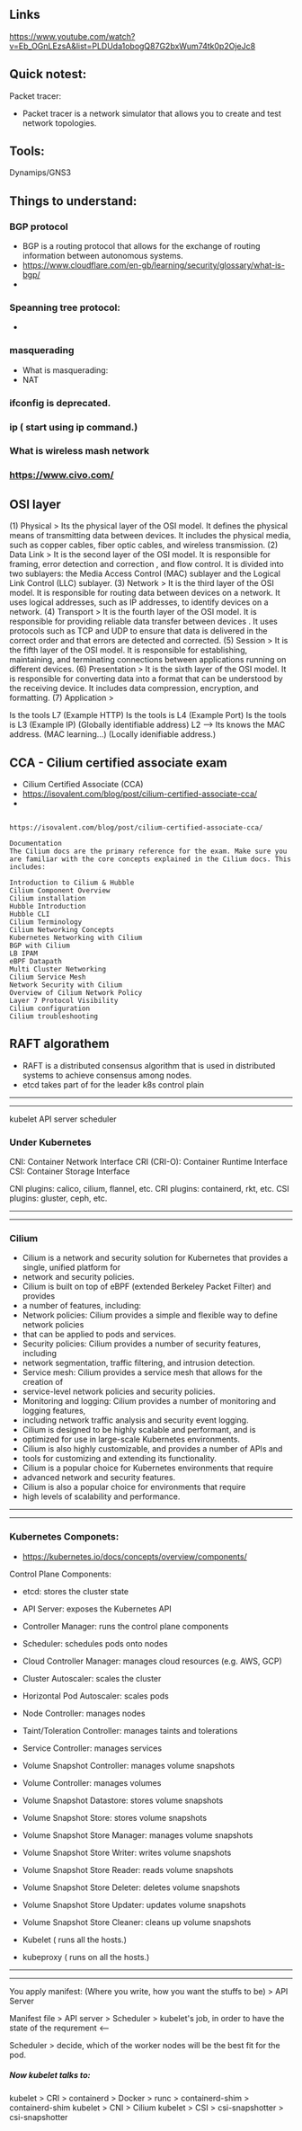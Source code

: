 
## Links

https://www.youtube.com/watch?v=Eb_OGnLEzsA&list=PLDUda1obogQ87G2bxWum74tk0p2OjeJc8


## Quick notest:

Packet tracer:

- Packet tracer is a network simulator that allows you to create and test network topologies.

## Tools:
Dynamips/GNS3

## Things to understand:


### BGP protocol
- BGP is a routing protocol that allows for the exchange of routing information between autonomous systems.
- https://www.cloudflare.com/en-gb/learning/security/glossary/what-is-bgp/
- 


### Speanning tree protocol:
- 


### masquerading
- What is masquerading: 
- NAT

### ifconfig is deprecated.

### ip ( start using ip command.)

### What is wireless mash network


### https://www.civo.com/



## OSI layer

(1) Physical > Its the physical layer of the OSI model. It defines the physical means of transmitting data between devices. It includes the physical media, such as copper cables, fiber optic cables, and wireless transmission. 
(2) Data Link > It is the second layer of the OSI model. It is responsible for framing, error detection and correction , and flow control. It is divided into two sublayers: the Media Access Control (MAC) sublayer and the Logical Link Control (LLC) sublayer. 
(3) Network > It is the third layer of the OSI model. It is responsible for routing data between devices on a network. It uses logical addresses, such as IP addresses, to identify devices on a network. 
(4) Transport > It is the fourth layer of the OSI model. It is responsible for providing reliable data transfer between devices . It uses protocols such as TCP and UDP to ensure that data is delivered in the correct order and that errors are detected and corrected.
(5) Session > It is the fifth layer of the OSI model. It is responsible for establishing, maintaining, and terminating connections between applications running on different devices. 
(6) Presentation > It is the sixth layer of the OSI model. It is responsible for converting data into a format that can be understood by the receiving device. It includes data compression, encryption, and formatting. 
(7) Application > 

Is the tools L7 (Example HTTP)
Is the tools is L4 (Example Port)
Is the tools is L3 (Example IP) (Globally identifiable address)
L2 --> Its knows the MAC address. (MAC learning...) (Locally idenifiable address.)


## CCA - Cilium certified associate exam
- Cilium Certified Associate (CCA)
- https://isovalent.com/blog/post/cilium-certified-associate-cca/ 
- 

```

https://isovalent.com/blog/post/cilium-certified-associate-cca/

Documentation
The Cilium docs are the primary reference for the exam. Make sure you are familiar with the core concepts explained in the Cilium docs. This includes:

Introduction to Cilium & Hubble
Cilium Component Overview
Cilium installation
Hubble Introduction
Hubble CLI
Cilium Terminology
Cilium Networking Concepts
Kubernetes Networking with Cilium
BGP with Cilium
LB IPAM
eBPF Datapath
Multi Cluster Networking
Cilium Service Mesh
Network Security with Cilium
Overview of Cilium Network Policy
Layer 7 Protocol Visibility
Cilium configuration
Cilium troubleshooting  

```


## RAFT algorathem
- RAFT is a distributed consensus algorithm that is used in distributed systems to achieve consensus among nodes.
- etcd takes part of for the leader k8s control plain


---
---

kubelet
API server
scheduler

### Under Kubernetes

CNI: Container Network Interface
CRI (CRI-O): Container Runtime Interface
CSI: Container Storage Interface

CNI plugins: calico, cilium, flannel, etc.
CRI plugins: containerd, rkt, etc.
CSI plugins: gluster, ceph, etc.

---
---

### Cilium
- Cilium is a network and security solution for Kubernetes that provides a single, unified platform for
- network and security policies.
- Cilium is built on top of eBPF (extended Berkeley Packet Filter) and provides
- a number of features, including:
- Network policies: Cilium provides a simple and flexible way to define network policies
- that can be applied to pods and services.
- Security policies: Cilium provides a number of security features, including
- network segmentation, traffic filtering, and intrusion detection.
- Service mesh: Cilium provides a service mesh that allows for the creation of
- service-level network policies and security policies.
- Monitoring and logging: Cilium provides a number of monitoring and logging features,
- including network traffic analysis and security event logging.
- Cilium is designed to be highly scalable and performant, and is
- optimized for use in large-scale Kubernetes environments.
- Cilium is also highly customizable, and provides a number of APIs and
- tools for customizing and extending its functionality.
- Cilium is a popular choice for Kubernetes environments that require
- advanced network and security features.
- Cilium is also a popular choice for environments that require
- high levels of scalability and performance.



---
---

### Kubernetes Componets:
- https://kubernetes.io/docs/concepts/overview/components/

Control Plane Components:
 - etcd: stores the cluster state
 - API Server: exposes the Kubernetes API
 - Controller Manager: runs the control plane components
 - Scheduler: schedules pods onto nodes
 - Cloud Controller Manager: manages cloud resources  (e.g. AWS, GCP)
 - Cluster Autoscaler: scales the cluster
 - Horizontal Pod Autoscaler: scales pods
 - Node Controller: manages nodes
 - Taint/Toleration Controller: manages taints and tolerations
 - Service Controller: manages services
 - Volume Snapshot Controller: manages volume snapshots
 - Volume Controller: manages volumes
 - Volume Snapshot Datastore: stores volume snapshots
 - Volume Snapshot Store: stores volume snapshots
 - Volume Snapshot Store Manager: manages volume snapshots
 - Volume Snapshot Store Writer: writes volume snapshots
 - Volume Snapshot Store Reader: reads volume snapshots
 - Volume Snapshot Store Deleter: deletes volume snapshots
 - Volume Snapshot Store Updater: updates volume snapshots
 - Volume Snapshot Store Cleaner: cleans up volume snapshots
    
- Kubelet ( runs all the hosts.)
- kubeproxy ( runs on all the hosts.)

---
---


You apply manifest: (Where you write, how you want the stuffs to be) > API Server


Manifest file > API server > Scheduler > kubelet's job, in order to have the state of the requrement <--

Scheduler > decide, which of the worker nodes will be the best fit for the pod.


##### Now kubelet talks to:

kubelet > CRI > containerd > Docker > runc > containerd-shim > containerd-shim
kubelet > CNI > Cilium
kubelet > CSI > csi-snapshotter > csi-snapshotter
